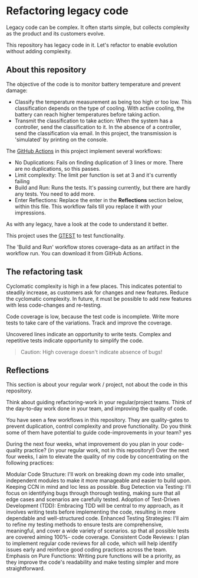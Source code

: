 # Refactoring legacy code

Legacy code can be complex. It often starts simple, but collects complexity as the product and its customers evolve.

This repository has legacy code in it. Let's refactor to enable evolution without adding complexity.

## About this repository

The objective of the code is to monitor battery temperature and prevent damage:

- Classify the temperature measurement as being too high or too low. This classification depends on the type of cooling. With active cooling, the battery can reach higher temperatures before taking action.
- Transmit the classification to take action: When the system has a controller, send the classification to it. In the absence of a controller, send the classification via email. In this project, the transmission is 'simulated' by printing on the console.

The [GitHub Actions](https://docs.github.com/en/actions) in this project implement several workflows:

- No Duplications: Fails on finding duplication of 3 lines or more. There are no duplications, so this passes.
- Limit complexity: The limit per function is set at 3 and it's currently failing
- Build and Run: Runs the tests. It's passing currently, but there are hardly any tests. You need to add more.
- Enter Reflections: Replace the enter in the **Reflections** section below, within this file. This workflow fails till you replace it with your impressions.

As with any legacy, have a look at the code to understand it better.

This project uses the
[GTEST](https://google.github.io/googletest/)
to test functionality.

The 'Build and Run' workflow stores coverage-data as an artifact in the workflow run. You can download it from GitHub Actions.

## The refactoring task

Cyclomatic complexity is high in a few places. This indicates potential to steadily increase, as customers ask for changes and new features. Reduce the cyclomatic complexity. In future, it must be possible to add new features with less code-changes and re-testing.

Code coverage is low, because the test code is incomplete. Write more tests to take care of the variations. Track and improve the coverage.

Uncovered lines indicate an opportunity to write tests. Complex and repetitive tests indicate opportunity to simplify the code.

> Caution: High coverage doesn't indicate absence of bugs!

## Reflections

This section is about your regular work / project, not about the code in this repository.

Think about guiding refactoring-work in your regular/project teams. Think of the day-to-day work done in your team, and improving the quality of code.

You have seen a few workflows in this repository. They are quality-gates to prevent duplication, control complexity and prove functionality. Do you think some of them have potential to guide code-improvements in your team?  yes

During the next four weeks, what improvement do you plan in your code-quality practice? (in your regular work, not in this repository!)
Over the next four weeks, I aim to elevate the quality of my code by concentrating on the following practices:

Modular Code Structure: I'll work on breaking down my code into smaller, independent modules to make it more manageable and easier to build upon. Keeping CCN in mind and loc less as possible.
Bug Detection via Testing: I'll focus on identifying bugs through thorough testing, making sure that all edge cases and scenarios are carefully tested.
Adoption of Test-Driven Development (TDD): Embracing TDD will be central to my approach, as it involves writing tests before implementing the code, resulting in more dependable and well-structured code.
Enhanced Testing Strategies: I'll aim to refine my testing methods to ensure tests are comprehensive, meaningful, and cover a wide variety of scenarios. sp that all possible tests are covered aiming 100%- code coverage.
Consistent Code Reviews: I plan to implement regular code reviews for all code, which will help identify issues early and reinforce good coding practices across the team.
Emphasis on Pure Functions: Writing pure functions will be a priority, as they improve the code's readability and make testing simpler and more straightforward.
